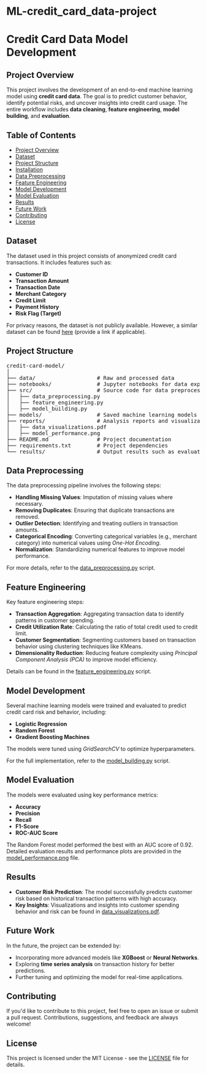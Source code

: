 # ML-credit_card_data-project
<h1>Credit Card Data Model Development</h1>

<h2>Project Overview</h2>
<p>This project involves the development of an end-to-end machine learning model using <strong>credit card data</strong>. The goal is to predict customer behavior, identify potential risks, and uncover insights into credit card usage. The entire workflow includes <strong>data cleaning</strong>, <strong>feature engineering</strong>, <strong>model building</strong>, and <strong>evaluation</strong>.</p>

<h2>Table of Contents</h2>
<ul>
  <li><a href="#project-overview">Project Overview</a></li>
  <li><a href="#dataset">Dataset</a></li>
  <li><a href="#project-structure">Project Structure</a></li>
  <li><a href="#installation">Installation</a></li>
  <li><a href="#data-preprocessing">Data Preprocessing</a></li>
  <li><a href="#feature-engineering">Feature Engineering</a></li>
  <li><a href="#model-development">Model Development</a></li>
  <li><a href="#model-evaluation">Model Evaluation</a></li>
  <li><a href="#results">Results</a></li>
  <li><a href="#future-work">Future Work</a></li>
  <li><a href="#contributing">Contributing</a></li>
  <li><a href="#license">License</a></li>
</ul>

<h2 id="dataset">Dataset</h2>
<p>The dataset used in this project consists of anonymized credit card transactions. It includes features such as:</p>
<ul>
  <li><strong>Customer ID</strong></li>
  <li><strong>Transaction Amount</strong></li>
  <li><strong>Transaction Date</strong></li>
  <li><strong>Merchant Category</strong></li>
  <li><strong>Credit Limit</strong></li>
  <li><strong>Payment History</strong></li>
  <li><strong>Risk Flag (Target)</strong></li>
</ul>
<p>For privacy reasons, the dataset is not publicly available. However, a similar dataset can be found <a href="#">here</a> (provide a link if applicable).</p>

<h2 id="project-structure">Project Structure</h2>
<pre>
credit-card-model/
│
├── data/                   # Raw and processed data
├── notebooks/              # Jupyter notebooks for data exploration
├── src/                    # Source code for data preprocessing, feature engineering, and model development
│   ├── data_preprocessing.py
│   ├── feature_engineering.py
│   ├── model_building.py
├── models/                 # Saved machine learning models
├── reports/                # Analysis reports and visualizations
│   ├── data_visualizations.pdf
│   ├── model_performance.png
├── README.md               # Project documentation
├── requirements.txt        # Project dependencies
└── results/                # Output results such as evaluation metrics, plots, etc.
</pre>


<h2 id="data-preprocessing">Data Preprocessing</h2>
<p>The data preprocessing pipeline involves the following steps:</p>
<ul>
  <li><strong>Handling Missing Values</strong>: Imputation of missing values where necessary.</li>
  <li><strong>Removing Duplicates</strong>: Ensuring that duplicate transactions are removed.</li>
  <li><strong>Outlier Detection</strong>: Identifying and treating outliers in transaction amounts.</li>
  <li><strong>Categorical Encoding</strong>: Converting categorical variables (e.g., merchant category) into numerical values using <em>One-Hot Encoding</em>.</li>
  <li><strong>Normalization</strong>: Standardizing numerical features to improve model performance.</li>
</ul>
<p>For more details, refer to the <a href="src/data_preprocessing.py">data_preprocessing.py</a> script.</p>

<h2 id="feature-engineering">Feature Engineering</h2>
<p>Key feature engineering steps:</p>
<ul>
  <li><strong>Transaction Aggregation</strong>: Aggregating transaction data to identify patterns in customer spending.</li>
  <li><strong>Credit Utilization Rate</strong>: Calculating the ratio of total credit used to credit limit.</li>
  <li><strong>Customer Segmentation</strong>: Segmenting customers based on transaction behavior using clustering techniques like KMeans.</li>
  <li><strong>Dimensionality Reduction</strong>: Reducing feature complexity using <em>Principal Component Analysis (PCA)</em> to improve model efficiency.</li>
</ul>
<p>Details can be found in the <a href="src/feature_engineering.py">feature_engineering.py</a> script.</p>

<h2 id="model-development">Model Development</h2>
<p>Several machine learning models were trained and evaluated to predict credit card risk and behavior, including:</p>
<ul>
  <li><strong>Logistic Regression</strong></li>
  <li><strong>Random Forest</strong></li>
  <li><strong>Gradient Boosting Machines</strong></li>
</ul>
<p>The models were tuned using <em>GridSearchCV</em> to optimize hyperparameters.</p>
<p>For the full implementation, refer to the <a href="src/model_building.py">model_building.py</a> script.</p>

<h2 id="model-evaluation">Model Evaluation</h2>
<p>The models were evaluated using key performance metrics:</p>
<ul>
  <li><strong>Accuracy</strong></li>
  <li><strong>Precision</strong></li>
  <li><strong>Recall</strong></li>
  <li><strong>F1-Score</strong></li>
  <li><strong>ROC-AUC Score</strong></li>
</ul>
<p>The Random Forest model performed the best with an AUC score of 0.92. Detailed evaluation results and performance plots are provided in the <a href="reports/model_performance.png">model_performance.png</a> file.</p>

<h2 id="results">Results</h2>
<ul>
  <li><strong>Customer Risk Prediction</strong>: The model successfully predicts customer risk based on historical transaction patterns with high accuracy.</li>
  <li><strong>Key Insights</strong>: Visualizations and insights into customer spending behavior and risk can be found in <a href="reports/data_visualizations.pdf">data_visualizations.pdf</a>.</li>
</ul>

<h2 id="future-work">Future Work</h2>
<p>In the future, the project can be extended by:</p>
<ul>
  <li>Incorporating more advanced models like <strong>XGBoost</strong> or <strong>Neural Networks</strong>.</li>
  <li>Exploring <strong>time series analysis</strong> on transaction history for better predictions.</li>
  <li>Further tuning and optimizing the model for real-time applications.</li>
</ul>

<h2 id="contributing">Contributing</h2>
<p>If you'd like to contribute to this project, feel free to open an issue or submit a pull request. Contributions, suggestions, and feedback are always welcome!</p>

<h2 id="license">License</h2>
<p>This project is licensed under the MIT License - see the <a href="LICENSE">LICENSE</a> file for details.</p>
